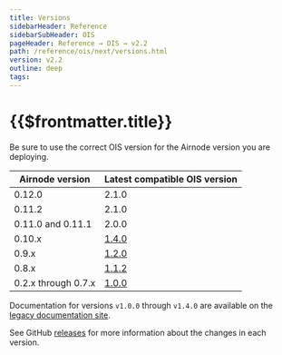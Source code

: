 ```yaml
---
title: Versions
sidebarHeader: Reference
sidebarSubHeader: OIS
pageHeader: Reference → OIS → v2.2
path: /reference/ois/next/versions.html
version: v2.2
outline: deep
tags:
---
```


<VersionWarning/>

<PageHeader/>

<SearchHighlight/>

<FlexStartTag/>

# {{$frontmatter.title}}

Be sure to use the correct OIS version for the Airnode version you are
deploying.

| Airnode version     | Latest compatible OIS version                                    |
| ------------------- | ---------------------------------------------------------------- |
| 0.12.0              | 2.1.0                                                            |
| 0.11.2              | 2.1.0                                                            |
| 0.11.0 and 0.11.1   | 2.0.0                                                            |
| 0.10.x              | [1.4.0<ExternalLinkImage/>](https://old-docs.api3.org/ois/v1.4/) |
| 0.9.x               | [1.2.0<ExternalLinkImage/>](https://old-docs.api3.org/ois/v1.2/) |
| 0.8.x               | [1.1.2<ExternalLinkImage/>](https://old-docs.api3.org/ois/v1.1/) |
| 0.2.x through 0.7.x | [1.0.0<ExternalLinkImage/>](https://old-docs.api3.org/ois/v1.0/) |

Documentation for versions `v1.0.0` through `v1.4.0` are available on the
[legacy documentation site<ExternalLinkImage/>](https://old-docs.api3.org).

See GitHub
[releases<ExternalLinkImage/>](https://github.com/api3dao/ois/releases) for more
information about the changes in each version.

<FlexEndTag/>
